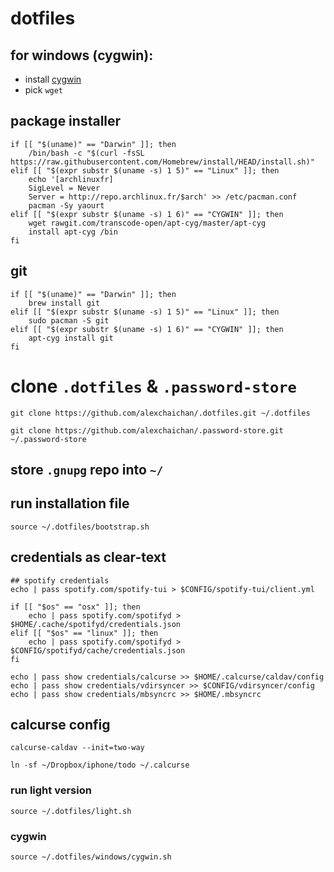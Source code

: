 # dotfiles

## for windows (cygwin):
- install [cygwin](https://cygwin.com/setup-x86_64.exe)
- pick `wget`

## package installer

```
if [[ "$(uname)" == "Darwin" ]]; then
    /bin/bash -c "$(curl -fsSL https://raw.githubusercontent.com/Homebrew/install/HEAD/install.sh)"
elif [[ "$(expr substr $(uname -s) 1 5)" == "Linux" ]]; then
    echo '[archlinuxfr]
    SigLevel = Never
    Server = http://repo.archlinux.fr/$arch' >> /etc/pacman.conf
    pacman -Sy yaourt
elif [[ "$(expr substr $(uname -s) 1 6)" == "CYGWIN" ]]; then
    wget rawgit.com/transcode-open/apt-cyg/master/apt-cyg
    install apt-cyg /bin
fi
```

## git

```
if [[ "$(uname)" == "Darwin" ]]; then
    brew install git
elif [[ "$(expr substr $(uname -s) 1 5)" == "Linux" ]]; then
    sudo pacman -S git
elif [[ "$(expr substr $(uname -s) 1 6)" == "CYGWIN" ]]; then
    apt-cyg install git
fi
```

# clone `.dotfiles` & `.password-store`
`git clone https://github.com/alexchaichan/.dotfiles.git ~/.dotfiles`

`git clone https://github.com/alexchaichan/.password-store.git ~/.password-store`

## store `.gnupg` repo into `~/`

## run installation file

`source ~/.dotfiles/bootstrap.sh`

## credentials as clear-text

```
## spotify credentials
echo | pass spotify.com/spotify-tui > $CONFIG/spotify-tui/client.yml

if [[ "$os" == "osx" ]]; then
	echo | pass spotify.com/spotifyd > $HOME/.cache/spotifyd/credentials.json
elif [[ "$os" == "linux" ]]; then
	echo | pass spotify.com/spotifyd > $CONFIG/spotifyd/cache/credentials.json
fi

echo | pass show credentials/calcurse >> $HOME/.calcurse/caldav/config
echo | pass show credentials/vdirsyncer >> $CONFIG/vdirsyncer/config
echo | pass show credentials/mbsyncrc >> $HOME/.mbsyncrc
```

## calcurse config

```
calcurse-caldav --init=two-way

ln -sf ~/Dropbox/iphone/todo ~/.calcurse
```

### run light version

`source ~/.dotfiles/light.sh`

### cygwin

`source ~/.dotfiles/windows/cygwin.sh`
